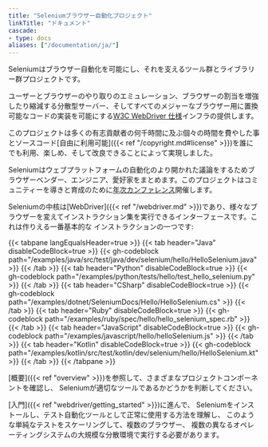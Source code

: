 ```yaml
---
title: "Seleniumブラウザー自動化プロジェクト"
linkTitle: "ドキュメント"
cascade:
- type: docs
aliases: ["/documentation/ja/"]
---
```


Seleniumはブラウザー自動化を可能にし、それを支えるツール群とライブラリー群プロジェクトです。

ユーザーとブラウザーのやり取りのエミュレーション、ブラウザーの割当を増強したり縮減する分散型サーバー、そしてすべてのメジャーなブラウザー用に置換可能なコードの実装を可能にする[W3C WebDriver 仕様](//www.w3.org/TR/webdriver/)インフラの提供します。

このプロジェクトは多くの有志貢献者の何千時間に及ぶ個々の時間を費やした事とソースコード[自由に利用可能]({{< ref "/copyright.md#license" >}})を誰にでも利用、楽しめ、そして改良できることによって実現しました。

Seleniumはウェブプラットフォームの自動化のより開かれた議論をするためブラウザーベンダー、エンジニア、愛好家をまとめます。このプロジェクトはコミュニティーを導きと育成のために[年次カンファレンス](//seleniumconf.com/)開催します。

Seleniumの中核は[WebDriver]({{< ref "/webdriver.md" >}})であり、様々なブラウザーを変えてインストラクション集を実行できるインターフェースです。これは作りえる一番基本的な
インストラクションの一つです:


{{< tabpane langEqualsHeader=true >}}
{{< tab header="Java" disableCodeBlock=true >}}
    {{< gh-codeblock path="/examples/java/src/test/java/dev/selenium/hello/HelloSelenium.java" >}}
{{< /tab >}}
{{< tab header="Python" disableCodeBlock=true >}}
    {{< gh-codeblock path="/examples/python/tests/hello/test_hello_selenium.py" >}}
{{< /tab >}}
{{< tab header="CSharp" disableCodeBlock=true >}}
    {{< gh-codeblock path="/examples/dotnet/SeleniumDocs/Hello/HelloSelenium.cs" >}}
{{< /tab >}}
{{< tab header="Ruby" disableCodeBlock=true >}}
    {{< gh-codeblock path="/examples/ruby/spec/hello/hello_selenium_spec.rb" >}}
{{< /tab >}}
{{< tab header="JavaScript" disableCodeBlock=true >}}
    {{< gh-codeblock path="/examples/javascript/hello/helloSelenium.js" >}}
{{< /tab >}}
{{< tab header="Kotlin" disableCodeBlock=true >}}
    {{< gh-codeblock path="/examples/kotlin/src/test/kotlin/dev/selenium/hello/HelloSelenium.kt" >}}
{{< /tab >}}
{{< /tabpane >}}



[概要]({{< ref "overview" >}})を参照して、さまざまなプロジェクトコンポーネントを確認し、
Seleniumが適切なツールであるかどうかを判断してください。

[入門]({{< ref "webdriver/getting_started" >}})に進んで、
Seleniumをインストールし、テスト自動化ツールとして正常に使用する方法を理解し、
このような単純なテストをスケーリングして、複数のブラウザー、
複数の異なるオペレーティングシステムの大規模な分散環境で実行する必要があります。



